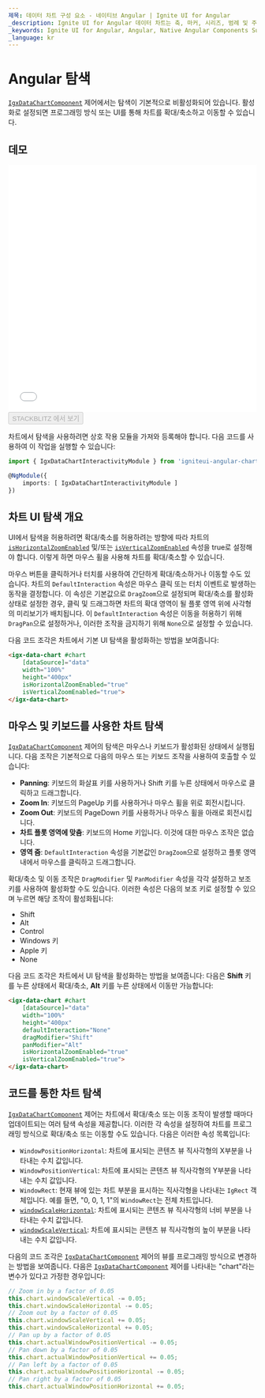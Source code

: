 ```yaml
---
제목: 데이터 차트 구성 요소 - 네이티브 Angular | Ignite UI for Angular
_description: Ignite UI for Angular 데이터 차트는 축, 마커, 시리즈, 범례 및 주석 레이어의 모듈 식 디자인을 제공하는 차트 구성 요소입니다. 이 차트를 사용하면 동일한 차트 영역에 이러한 시각적 요소의 인스턴스를 여러 개 만들어 복합 차트 뷰를 만들 수 있습니다.
_keywords: Ignite UI for Angular, Angular, Native Angular Components Suite, Native Angular Controls, Native Angular Components, Native Angular Components Library, Angular Chart, Angular Chart Control, Angular Chart Example, Angular Chart Component, Angular Data Chart
_language: kr
---
```


# Angular 탐색

[`IgxDataChartComponent`]({environment:dvApiBaseUrl}/products/ignite-ui-angular/api/docs/typescript/latest/classes/igxdatachartcomponent.html) 제어에서는 탐색이 기본적으로 비활성화되어 있습니다. 활성화로 설정되면 프로그래밍 방식 또는 UI를 통해 차트를 확대/축소하고 이동할 수 있습니다.

## 데모

<div class="sample-container loading" style="height: 500px">
    <iframe id="data-chart-navigation-iframe" src='{environment:dvDemosBaseUrl}/charts/data-chart-chart-navigation' width="100%" height="100%" seamless frameBorder="0" onload="onXPlatSampleIframeContentLoaded(this);"></iframe>
</div>
<div>
    <button data-localize="stackblitz" disabled class="stackblitz-btn" data-iframe-id="data-chart-navigation-iframe" data-demos-base-url="{environment:dvDemosBaseUrl}">STACKBLITZ 에서 보기
    </button>


</div>

<div class="divider--half"></div>

차트에서 탐색을 사용하려면 상호 작용 모듈을 가져와 등록해야 합니다. 다음 코드를 사용하여 이 작업을 실행할 수 있습니다:

```ts
import { IgxDataChartInteractivityModule } from 'igniteui-angular-charts';

@NgModule({
    imports: [ IgxDataChartInteractivityModule ]
})
```

## 차트 UI 탐색 개요

UI에서 탐색을 허용하려면 확대/축소를 허용하려는 방향에 따라 차트의 [`isHorizontalZoomEnabled`]({environment:dvApiBaseUrl}/products/ignite-ui-angular/api/docs/typescript/latest/classes/igxdatachartcomponent.html#ishorizontalzoomenabled) 및/또는 [`isVerticalZoomEnabled`]({environment:dvApiBaseUrl}/products/ignite-ui-angular/api/docs/typescript/latest/classes/igxdatachartcomponent.html#isverticalzoomenabled) 속성을 true로 설정해야 합니다. 이렇게 하면 마우스 휠을 사용해 차트를 확대/축소할 수 있습니다.

마우스 버튼을 클릭하거나 터치를 사용하여 간단하게 확대/축소하거나 이동할 수도 있습니다. 차트의 `DefaultInteraction` 속성은 마우스 클릭 또는 터치 이벤트로 발생하는 동작을 결정합니다. 이 속성은 기본값으로 `DragZoom`으로 설정되며 확대/축소를 활성화 상태로 설정한 경우, 클릭 및 드래그하면 차트의 확대 영역이 될 플롯 영역 위에 사각형의 미리보기가 배치됩니다. 이 `DefaultInteraction` 속성은 이동을 허용하기 위해 `DragPan`으로 설정하거나, 이러한 조작을 금지하기 위해 `None`으로 설정할 수 있습니다.

다음 코드 조각은 차트에서 기본 UI 탐색을 활성화하는 방법을 보여줍니다:

```html
<igx-data-chart #chart
    [dataSource]="data"
    width="100%"
    height="400px"
    isHorizontalZoomEnabled="true"
    isVerticalZoomEnabled="true">
</igx-data-chart>
```

## 마우스 및 키보드를 사용한 차트 탐색

[`IgxDataChartComponent`]({environment:dvApiBaseUrl}/products/ignite-ui-angular/api/docs/typescript/latest/classes/igxdatachartcomponent.html) 제어의 탐색은 마우스나 키보드가 활성화된 상태에서 실행됩니다. 다음 조작은 기본적으로 다음의 마우스 또는 키보드 조작을 사용하여 호출할 수 있습니다:

-   **Panning**: 키보드의 화살표 키를 사용하거나 Shift 키를 누른 상태에서 마우스로 클릭하고 드래그합니다.
-   **Zoom In**: 키보드의 PageUp 키를 사용하거나 마우스 휠을 위로 회전시킵니다.
-   **Zoom Out**: 키보드의 PageDown 키를 사용하거나 마우스 휠을 아래로 회전시킵니다.
-   **차트 플롯 영역에 맞춤**: 키보드의 Home 키입니다. 이것에 대한 마우스 조작은 없습니다.
-   **영역 줌**: `DefaultInteraction` 속성을 기본값인 `DragZoom`으로 설정하고 플롯 영역 내에서 마우스를 클릭하고 드래그합니다.

확대/축소 및 이동 조작은 `DragModifier` 및 `PanModifier` 속성을 각각 설정하고 보조 키를 사용하여 활성화할 수도 있습니다. 이러한 속성은 다음의 보조 키로 설정할 수 있으며 누르면 해당 조작이 활성화됩니다:

-   Shift
-   Alt
-   Control
-   Windows 키
-   Apple 키
-   None

다음 코드 조각은 차트에서 UI 탐색을 활성화하는 방법을 보여줍니다: 다음은 **Shift** 키를 누른 상태에서 확대/축소, **Alt** 키를 누른 상태에서 이동만 가능합니다:

```html
<igx-data-chart #chart
    [dataSource]="data"
    width="100%"
    height="400px"
    defaultInteraction="None"
    dragModifier="Shift"
    panModifier="Alt"
    isHorizontalZoomEnabled="true"
    isVerticalZoomEnabled="true">
</igx-data-chart>
```

<!-- ## Chart Navigation with Overview Plus Detail Pane

In the `XamDataChart` control, there is an overlaid control that allows navigation. This control supports a preview of most supported series types as well as all navigation methods described above. This overlay is the overview plus detail pane, and it can be enabled by setting the `overviewPlusDetailPaneVisibility` property.

The following is a summary of the operations a user can carry out with the overview plus detail pane:

- `Zoom a chart incrementally`: Use the mouse wheel or the zoom in/out buttons of the overview plus detail pane.
- `Zoom a chart to a specific level`: Use the zoom slider of the overview plus detail pane.
- `Reset a chart to 100% zoom level`: Use the zoom reset button of the overview plus detail pane.
- `Pan chart in all directions`: Click and drag the window rectangle inside of the preview plot area on the overview plus detail pane.
- `Pan to a specific region of the chart`: Clicking outside of the window rectangle inside of the preview area will move the window rectangle to that area.
- `Change mouse drag interaction in the chart`: Use the cursor button on the overview plus detail pane. This will switch between panning and drag zooming with the mouse.

The following code snippet demonstrates how to enable the overview plus detail pane:

```html
// TODO
```

```tsx
<IgrDataChart dataSource={this.data}
    width="100%"
    height="400px"
    overviewPlusDetailPaneVisibility="Visible">
</IgrDataChart>
``` -->

## 코드를 통한 차트 탐색

[`IgxDataChartComponent`]({environment:dvApiBaseUrl}/products/ignite-ui-angular/api/docs/typescript/latest/classes/igxdatachartcomponent.html) 제어는 차트에서 확대/축소 또는 이동 조작이 발생할 때마다 업데이트되는 여러 탐색 속성을 제공합니다. 이러한 각 속성을 설정하여 차트를 프로그래밍 방식으로 확대/축소 또는 이동할 수도 있습니다. 다음은 이러한 속성 목록입니다:

-   `WindowPositionHorizontal`: 차트에 표시되는 콘텐츠 뷰 직사각형의 X부분을 나타내는 수치 값입니다.
-   `WindowPositionVertical`: 차트에 표시되는 콘텐츠 뷰 직사각형의 Y부분을 나타내는 수치 값입니다.
-   `WindowRect`: 현재 뷰에 있는 차트 부분을 표시하는 직사각형을 나타내는 `IgRect` 객체입니다. 예를 들면, "0, 0, 1, 1"의 `WindowRect`는 전체 차트입니다.
-   [`windowScaleHorizontal`]({environment:dvApiBaseUrl}/products/ignite-ui-angular/api/docs/typescript/latest/classes/igxdatachartcomponent.html#windowscalehorizontal): 차트에 표시되는 콘텐츠 뷰 직사각형의 너비 부분을 나타내는 수치 값입니다.
-   [`windowScaleVertical`]({environment:dvApiBaseUrl}/products/ignite-ui-angular/api/docs/typescript/latest/classes/igxdatachartcomponent.html#windowscalevertical): 차트에 표시되는 콘텐츠 뷰 직사각형의 높이 부분을 나타내는 수치 값입니다.

다음의 코드 조각은 [`IgxDataChartComponent`]({environment:dvApiBaseUrl}/products/ignite-ui-angular/api/docs/typescript/latest/classes/igxdatachartcomponent.html) 제어의 뷰를 프로그래밍 방식으로 변경하는 방법을 보여줍니다. 다음은 [`IgxDataChartComponent`]({environment:dvApiBaseUrl}/products/ignite-ui-angular/api/docs/typescript/latest/classes/igxdatachartcomponent.html) 제어를 나타내는 "chart"라는 변수가 있다고 가정한 경우입니다:

```ts
// Zoom in by a factor of 0.05
this.chart.windowScaleVertical -= 0.05;
this.chart.windowScaleHorizontal -= 0.05;
// Zoom out by a factor of 0.05
this.chart.windowScaleVertical += 0.05;
this.chart.windowScaleHorizontal += 0.05;
// Pan up by a factor of 0.05
this.chart.actualWindowPositionVertical -= 0.05;
// Pan down by a factor of 0.05
this.chart.actualWindowPositionVertical += 0.05;
// Pan left by a factor of 0.05
this.chart.actualWindowPositionHorizontal -= 0.05;
// Pan right by a factor of 0.05
this.chart.actualWindowPositionHorizontal += 0.05;
```

